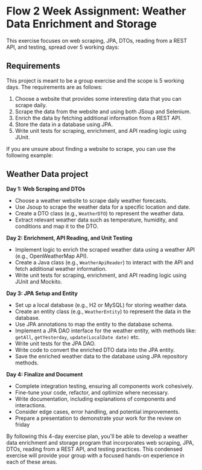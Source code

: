 # Flow 2 Week Assignment: Weather Data Enrichment and Storage
This exercise focuses on web scraping, JPA, DTOs, reading from a REST API, and testing, spread over 5 working days:

## Requirements
This project is meant to be a group exercise and the scope is 5 working days. The requirements are as follows:

1. Choose a website that provides some interesting data that you can scrape daily.
2. Scrape the data from the website and using both JSoup and Selenium.
3. Enrich the data by fetching additional information from a REST API.
4. Store the data in a database using JPA.
5. Write unit tests for scraping, enrichment, and API reading logic using JUnit.

If you are unsure about finding a website to scrape, you can use the following example:
## Weather Data project

**Day 1: Web Scraping and DTOs**

- Choose a weather website to scrape daily weather forecasts.
- Use Jsoup to scrape the weather data for a specific location and date.
- Create a DTO class (e.g., `WeatherDTO`) to represent the weather data.
- Extract relevant weather data such as temperature, humidity, and conditions and map it to the DTO.

**Day 2: Enrichment, API Reading, and Unit Testing**

- Implement logic to enrich the scraped weather data using a weather API (e.g., OpenWeatherMap API).
- Create a Java class (e.g., `WeatherApiReader`) to interact with the API and fetch additional weather information.
- Write unit tests for scraping, enrichment, and API reading logic using JUnit and Mockito.

**Day 3: JPA Setup and Entity**

- Set up a local database (e.g., H2 or MySQL) for storing weather data.
- Create an entity class (e.g., `WeatherEntity`) to represent the data in the database.
- Use JPA annotations to map the entity to the database schema.
- Implement a JPA DAO interface for the weather entity, with methods like: `getAll`, `getYesterday`, `update(LocalDate date)` etc.
- Write unit tests for the JPA DAO. 
- Write code to convert the enriched DTO data into the JPA entity.
- Save the enriched weather data to the database using JPA repository methods.

**Day 4: Finalize and Document**

- Complete integration testing, ensuring all components work cohesively.
- Fine-tune your code, refactor, and optimize where necessary.
- Write documentation, including explanations of components and interactions.
- Consider edge cases, error handling, and potential improvements.
- Prepare a presentation to demonstrate your work for the review on friday

By following this 4-day exercise plan, you'll be able to develop a weather data enrichment and storage program that incorporates web scraping, JPA, DTOs, reading from a REST API, and testing practices. This condensed exercise will provide your group with a focused hands-on experience in each of these areas.